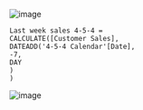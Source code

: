 ![image](https://github.com/liubovkyry/DAX/assets/118057504/99eb9e94-f141-4509-9503-d7fe8e8227a4)


```
Last week sales 4-5-4 = 
CALCULATE([Customer Sales],
DATEADD('4-5-4 Calendar'[Date],
-7,
DAY
)
)
```

![image](https://github.com/liubovkyry/DAX/assets/118057504/41f14c4c-5b60-423c-9497-87e3b55a0c87)
